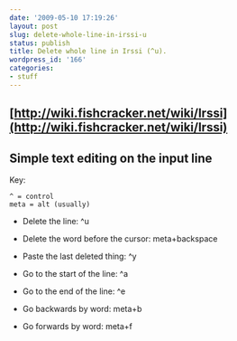 ```yaml
---
date: '2009-05-10 17:19:26'
layout: post
slug: delete-whole-line-in-irssi-u
status: publish
title: Delete whole line in Irssi (^u).
wordpress_id: '166'
categories:
- stuff
---
```


## [http://wiki.fishcracker.net/wiki/Irssi](http://wiki.fishcracker.net/wiki/Irssi)




## 




## Simple text editing on the input line 


Key:



    ^ = control 
    meta = alt (usually) 




	
  * Delete the line: ^u

	
  * Delete the word before the cursor: meta+backspace

	
  * Paste the last deleted thing: ^y

	
  * Go to the start of the line: ^a

	
  * Go to the end of the line: ^e

	
  * Go backwards by word: meta+b

	
  * Go forwards by word: meta+f



